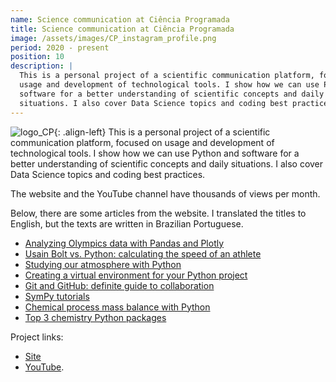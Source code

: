 ```yaml
---
name: Science communication at Ciência Programada
title: Science communication at Ciência Programada
image: /assets/images/CP_instagram_profile.png
period: 2020 - present
position: 10
description: |
  This is a personal project of a scientific communication platform, focused on
  usage and development of technological tools. I show how we can use Python and
  software for a better understanding of scientific concepts and daily
  situations. I also cover Data Science topics and coding best practices.
---
```


![logo_CP](/assets/images/CP_instagram_profile.png){: .align-left}
This is a personal project of a scientific communication platform, focused on
usage and development of technological tools. I show how we can use Python and
software for a better understanding of scientific concepts and daily situations.
I also cover Data Science topics and coding best practices.

The website and the YouTube channel have thousands of views per month.

Below, there are some articles from the website. I translated the titles to
English, but the texts are written in Brazilian Portuguese.

- [Analyzing Olympics data with Pandas and Plotly](https://cienciaprogramada.com.br/2021/08/dados-olimpiadas-pandas-plotly/)
- [Usain Bolt vs. Python: calculating the speed of an athlete](https://cienciaprogramada.com.br/2020/09/bolt-python-determinando-velocidade-atleta-olimpico/)
- [Studying our atmosphere with Python](https://cienciaprogramada.com.br/2020/12/estudando-atmosfera-python/)
- [Creating a virtual environment for your Python project](https://cienciaprogramada.com.br/2020/08/ambiente-virtual-projeto-python/)
- [Git and GitHub: definite guide to collaboration](https://cienciaprogramada.com.br/2021/09/guia-definitivo-git-github/)
- [SymPy tutorials](https://cienciaprogramada.com.br/category/sympy/)
- [Chemical process mass balance with Python](https://cienciaprogramada.com.br/2022/04/balanco-massa-python-sympy/)
- [Top 3 chemistry Python packages](https://cienciaprogramada.com.br/2022/02/top-3-bibliotecas-python-quimica/)

Project links:
- [Site](https://cienciaprogramada.com.br/)
- [YouTube](https://www.youtube.com/channel/UCrUs_osDl_GaHgUdU7v3YGw).

